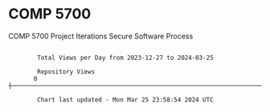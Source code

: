 # COMP 5700
COMP 5700 Project Iterations
Secure Software Process

```

        Total Views per Day from 2023-12-27 to 2024-03-25

        Repository Views
       0 ┼─────────────────────────────────────────────────────────────────────────────────────────

        Chart last updated - Mon Mar 25 23:58:54 2024 UTC
        
```
